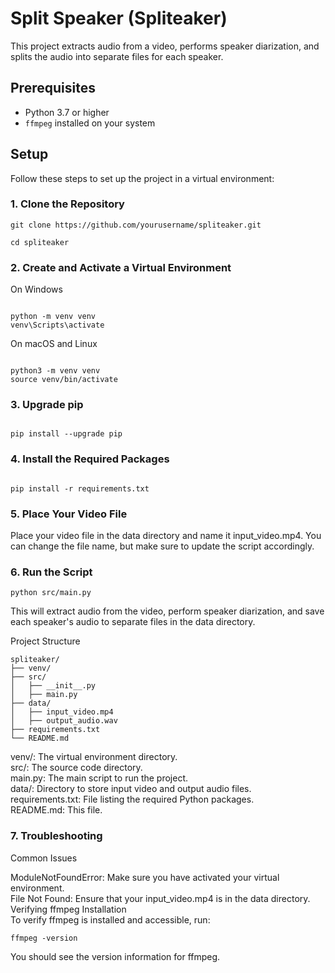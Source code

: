 # Split Speaker (Spliteaker)

This project extracts audio from a video, performs speaker diarization, and splits the audio into separate files for each speaker.

## Prerequisites

- Python 3.7 or higher
- `ffmpeg` installed on your system

## Setup

Follow these steps to set up the project in a virtual environment:

### 1. Clone the Repository

```
git clone https://github.com/yourusername/spliteaker.git

cd spliteaker
```
### 2. Create and Activate a Virtual Environment

On Windows
```

python -m venv venv
venv\Scripts\activate
```

On macOS and Linux
```

python3 -m venv venv
source venv/bin/activate
```
### 3. Upgrade pip
```

pip install --upgrade pip
```
### 4. Install the Required Packages
```

pip install -r requirements.txt
```
### 5. Place Your Video File   
Place your video file in the data directory and name it input_video.mp4. You can change the file name, but make sure to update the script accordingly.

### 6. Run the Script
```
python src/main.py
```
This will extract audio from the video, perform speaker diarization, and save each speaker's audio to separate files in the data directory.

Project Structure
```
spliteaker/  
├── venv/  
├── src/  
│   ├── __init__.py  
│   ├── main.py  
├── data/  
│   ├── input_video.mp4  
│   ├── output_audio.wav  
├── requirements.txt  
└── README.md  
```
venv/: The virtual environment directory.  
src/: The source code directory.  
main.py: The main script to run the project.  
data/: Directory to store input video and output audio files.  
requirements.txt: File listing the required Python packages.  
README.md: This file.  
### 7. Troubleshooting  
Common Issues    
  
ModuleNotFoundError: Make sure you have activated your virtual environment.  
File Not Found: Ensure that your input_video.mp4 is in the data directory.  
Verifying ffmpeg Installation  
To verify ffmpeg is installed and accessible, run:  
```
ffmpeg -version
```
You should see the version information for ffmpeg.